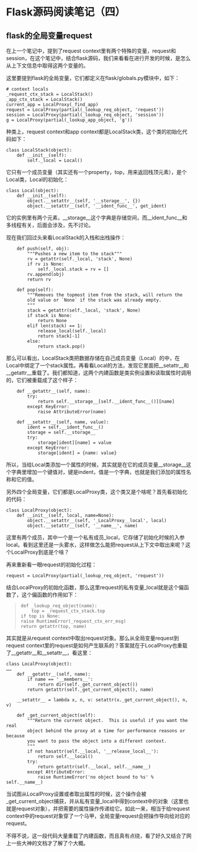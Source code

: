 # Flask源码阅读笔记（四）

## flask的全局变量request

在上一个笔记中，提到了request context里有两个特殊的变量，request和session，在这个笔记中，结合flask源码，我们来看看在进行开发的时候，是怎么从上下文信息中取得这两个变量的。

这里要提到flask的全局变量，它们都定义在flask/globals.py模块中，如下：

```
# context locals
_request_ctx_stack = LocalStack()
_app_ctx_stack = LocalStack()
current_app = LocalProxy(_find_app)
request = LocalProxy(partial(_lookup_req_object, 'request'))
session = LocalProxy(partial(_lookup_req_object, 'session'))
g = LocalProxy(partial(_lookup_app_object, 'g'))
```

种类上，request context和app context都是LocalStack类，这个类的初始化代码如下：

```
class LocalStack(object):    
    def __init__(self):
        self._local = Local()
```

它只有一个成员变量（其实还有一个property，top，用来返回栈顶元素），是个Local类，Local的初始化：

```
class Local(object):
    def __init__(self):
        object.__setattr__(self, '__storage__', {})
        object.__setattr__(self, '__ident_func__', get_ident)
```

它的实例里有两个元素，__storage__这个字典是存储空间，而__ident_func__和多线程有关，后面会涉及，先不讨论。

现在我们回过头来看LocalStack的入栈和出栈操作：

```
    def push(self, obj):
        """Pushes a new item to the stack"""
        rv = getattr(self._local, 'stack', None)
        if rv is None:
            self._local.stack = rv = []
        rv.append(obj)
        return rv

    def pop(self):
        """Removes the topmost item from the stack, will return the
        old value or `None` if the stack was already empty.
        """
        stack = getattr(self._local, 'stack', None)
        if stack is None:
            return None
        elif len(stack) == 1:
            release_local(self._local)
            return stack[-1]
        else:
            return stack.pop()
```

那么可以看出，LocalStack类把数据存储在自己成员变量（Local）的中，在Local中绑定了一个stack属性。再看看Local的方法，发现它里面把__setattr__和__getattr__重载了。我们都知道，这两个内建函数是类实例设置和读取属性时调用的，它们被重载成了这个样子：

```
    def __getattr__(self, name):
        try:
            return self.__storage__[self.__ident_func__()][name]
        except KeyError:
            raise AttributeError(name)

    def __setattr__(self, name, value):
        ident = self.__ident_func__()
        storage = self.__storage__
        try:
            storage[ident][name] = value
        except KeyError:
            storage[ident] = {name: value}
```

所以，当给Local类添加一个属性的时候，其实就是在它的成员变量__storage__这个字典里增加一个键值对，键是indent，值是一个字典，也就是我们添加的属性名称和它的值。

另外四个全局变量，它们都是LocalProxy类，这个类又是个啥呢？首先看初始化的代码：

```
class LocalProxy(object):
    def __init__(self, local, name=None):
        object.__setattr__(self, '_LocalProxy__local', local)
        object.__setattr__(self, '__name__', name)
```

这里有两个成员，其中一个是一个私有成员_local，它存储了初始化时候的入参local。看到这里还是一头雾水，这样做怎么能把request从上下文中取出来呢？这个LocalProxy到底是个啥？

再来重新看一眼request的初始化过程：

```
request = LocalProxy(partial(_lookup_req_object, 'request'))
```

结合LocalProxy的初始化函数，那么这里request的私有变量_local就是这个偏函数了，这个偏函数的作用如下：

> ```
> def _lookup_req_object(name):
>     top = _request_ctx_stack.top
> if top is None:
> raise RuntimeError(_request_ctx_err_msg)
> return getattr(top, name)
> ```

其实就是从request context中取出request对象。那么从全局变量request到request context里的request是如何产生联系的？答案就在于LocalProxy也重载了__getattr__和__setattr__，看这里：

```
class LocalProxy(object):
……
    def __getattr__(self, name):
        if name == '__members__':
            return dir(self._get_current_object())
        return getattr(self._get_current_object(), name)

    __setattr__ = lambda x, n, v: setattr(x._get_current_object(), n, v)

    def _get_current_object(self):
        """Return the current object.  This is useful if you want the real
        object behind the proxy at a time for performance reasons or because
        you want to pass the object into a different context.
        """
        if not hasattr(self.__local, '__release_local__'):
            return self.__local()
        try:
            return getattr(self.__local, self.__name__)
        except AttributeError:
            raise RuntimeError('no object bound to %s' % self.__name__)
```

当试图从LocalProxy设置或者取出属性的时候，这个操作会被_get_current_object捕获，并从私有变量_local中得到context中的对象（这里也就是request对象），并把需要的属性操作传递给它。如此一来，相当于给request context中的request对象穿了一个马甲，全局变量request会把操作导向给对应的request。

不得不说，这一段代码大量重载了内建函数，而且真有点绕，看了好久又结合了网上一些大神的文档才了解了个大概。